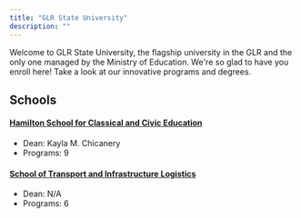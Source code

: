 ```yaml
---
title: "GLR State University"
description: ""
---
```


Welcome to GLR State University, the flagship university in the GLR and the only one managed by the Ministry of Education. We're so glad to have you enroll here! Take a look at our innovative programs and degrees.
## Schools

#### [Hamilton School for Classical and Civic Education](/schools/glr/hamilton_school_for_classical_and_civic_education)
- Dean: Kayla M. Chicanery
- Programs: 9

#### [School of Transport and Infrastructure Logistics](/schools/glr/school_of_transport_and_infrastructure_logistics)
- Dean: N/A
- Programs: 6